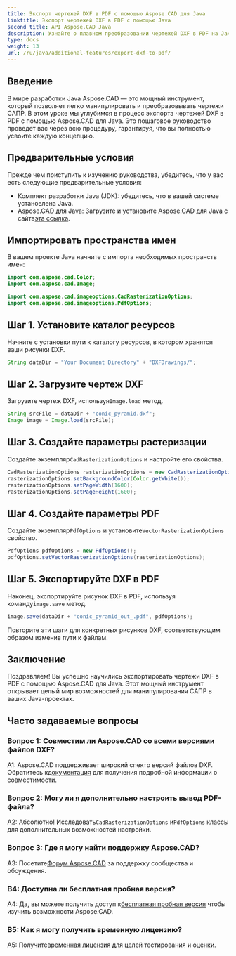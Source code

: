 ```yaml
---
title: Экспорт чертежей DXF в PDF с помощью Aspose.CAD для Java
linktitle: Экспорт чертежей DXF в PDF с помощью Java
second_title: API Aspose.CAD Java
description: Узнайте о плавном преобразовании чертежей DXF в PDF на Java с помощью Aspose.CAD. Улучшите свой рабочий процесс САПР без особых усилий.
type: docs
weight: 13
url: /ru/java/additional-features/export-dxf-to-pdf/
---
```

## Введение

В мире разработки Java Aspose.CAD — это мощный инструмент, который позволяет легко манипулировать и преобразовывать чертежи САПР. В этом уроке мы углубимся в процесс экспорта чертежей DXF в PDF с помощью Aspose.CAD для Java. Это пошаговое руководство проведет вас через всю процедуру, гарантируя, что вы полностью усвоите каждую концепцию.

## Предварительные условия

Прежде чем приступить к изучению руководства, убедитесь, что у вас есть следующие предварительные условия:

- Комплект разработки Java (JDK): убедитесь, что в вашей системе установлена Java.
-  Aspose.CAD для Java: Загрузите и установите Aspose.CAD для Java с сайта[эта ссылка](https://releases.aspose.com/cad/java/).

## Импортировать пространства имен

В вашем проекте Java начните с импорта необходимых пространств имен:

```java
import com.aspose.cad.Color;
import com.aspose.cad.Image;

import com.aspose.cad.imageoptions.CadRasterizationOptions;
import com.aspose.cad.imageoptions.PdfOptions;
```

## Шаг 1. Установите каталог ресурсов

Начните с установки пути к каталогу ресурсов, в котором хранятся ваши рисунки DXF.

```java
String dataDir = "Your Document Directory" + "DXFDrawings/";
```

## Шаг 2. Загрузите чертеж DXF

 Загрузите чертеж DXF, используя`Image.load` метод.

```java
String srcFile = dataDir + "conic_pyramid.dxf";
Image image = Image.load(srcFile);
```

## Шаг 3. Создайте параметры растеризации

 Создайте экземпляр`CadRasterizationOptions` и настройте его свойства.

```java
CadRasterizationOptions rasterizationOptions = new CadRasterizationOptions();
rasterizationOptions.setBackgroundColor(Color.getWhite());
rasterizationOptions.setPageWidth(1600);
rasterizationOptions.setPageHeight(1600);
```

## Шаг 4. Создайте параметры PDF

 Создайте экземпляр`PdfOptions` и установите`VectorRasterizationOptions` свойство.

```java
PdfOptions pdfOptions = new PdfOptions();
pdfOptions.setVectorRasterizationOptions(rasterizationOptions);
```

## Шаг 5. Экспортируйте DXF в PDF

 Наконец, экспортируйте рисунок DXF в PDF, используя команду`image.save` метод.

```java
image.save(dataDir + "conic_pyramid_out_.pdf", pdfOptions);
```

Повторите эти шаги для конкретных рисунков DXF, соответствующим образом изменив пути к файлам.

## Заключение

Поздравляем! Вы успешно научились экспортировать чертежи DXF в PDF с помощью Aspose.CAD для Java. Этот мощный инструмент открывает целый мир возможностей для манипулирования САПР в ваших Java-проектах.

## Часто задаваемые вопросы

### Вопрос 1: Совместим ли Aspose.CAD со всеми версиями файлов DXF?

 A1: Aspose.CAD поддерживает широкий спектр версий файлов DXF. Обратитесь к[документация](https://reference.aspose.com/cad/java/) для получения подробной информации о совместимости.

### Вопрос 2: Могу ли я дополнительно настроить вывод PDF-файла?

 А2: Абсолютно! Исследовать`CadRasterizationOptions` и`PdfOptions` классы для дополнительных возможностей настройки.

### Вопрос 3: Где я могу найти поддержку Aspose.CAD?

 A3: Посетите[Форум Aspose.CAD](https://forum.aspose.com/c/cad/19) за поддержку сообщества и обсуждения.

### В4: Доступна ли бесплатная пробная версия?

 A4: Да, вы можете получить доступ к[бесплатная пробная версия](https://releases.aspose.com/) чтобы изучить возможности Aspose.CAD.

### В5: Как я могу получить временную лицензию?

 A5: Получите[временная лицензия](https://purchase.aspose.com/temporary-license/) для целей тестирования и оценки.